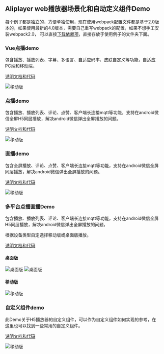 ## Aliplayer web播放器场景化和自动定义组件Demo

每个例子都是独立的，方便单独使用，现在使用webpack配置文件都是基于2.0版本的，如果使用最新的4.0版本，需要自己重写webpack的配置，如果不想手工安装webpack2.0， 可以直接[下载依赖项](https://player.alicdn.com/aliplayer/node_modules.zip)，直接存放于使用例子的文件夹下面。

### Vue点播demo

包含播放、播放列表、字幕、多语言、自适应码率，皮肤自定义等功能，自适应PC端和移动端。

[说明文档和代码](https://github.com/aliyunvideo/AliyunPlayer_Web/tree/master/H5VodVueDemo)

![移动版](https://player.alicdn.com/aliplayer/img/h5Vuedemo.png) 

### 点播demo

包含播放、播放列表、评论、点赞、客户端长连接mqtt等功能，支持在android微信全屏H5同层播放，解决android微信弹出全屏播放的问题。

[说明文档和代码](https://github.com/aliyunvideo/AliyunPlayer_Web/tree/master/h5VodDemo)

![移动版](https://player.alicdn.com/aliplayer/img/h5demosmall.png) 

### 直播demo

包含全屏播放、评论、点赞、客户端长连接mqtt等功能，支持在android微信全屏同层播放，解决android微信弹出全屏播放的问题。

[说明文档和代码](https://github.com/aliyunvideo/AliyunPlayer_Web/tree/master/h5LiveDemo)

![移动版](https://player.alicdn.com/aliplayer/img/h5livedemo.png) 

### 多平台点播直播Demo

包含播放、播放列表、评论、客户端长连接mqtt等功能，支持在android微信全屏H5同层播放，解决android微信弹出全屏播放的问题， 

根据设备类型自定选择移动版或桌面版播放。

[说明文档和代码](https://github.com/aliyunvideo/AliyunPlayer_Web/tree/master/multiPlatformLiveDemo)

#### 桌面版

![桌面版](https://player.alicdn.com/aliplayer/img/pclive1.png) ![桌面版](https://player.alicdn.com/aliplayer/img/pclive2.png)

#### 移动版

![移动版](https://player.alicdn.com/aliplayer/img/reacth5live.png) 

### 自定义组件demo

此Demo关于H5播放器的自定义组件，可以作为自定义组件如何实现的参考，在这里也可以找到一些常用的自定义组件。

[说明文档和代码](https://github.com/aliyunvideo/AliyunPlayer_Web/tree/master/customComponents)

![移动版](https://player.alicdn.com/aliplayer/img/customcomponents.png) 

